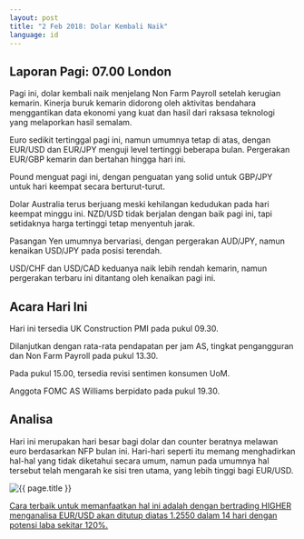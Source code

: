 ```yaml
---
layout: post
title: "2 Feb 2018: Dolar Kembali Naik"
language: id
---
```

## Laporan Pagi: 07.00 London

Pagi ini, dolar kembali naik menjelang Non Farm Payroll setelah kerugian kemarin. Kinerja buruk kemarin didorong oleh aktivitas bendahara menggantikan data ekonomi yang kuat dan hasil dari raksasa teknologi yang melaporkan hasil semalam.

Euro sedikit tertinggal pagi ini, namun umumnya tetap di atas, dengan EUR/USD dan EUR/JPY menguji level tertinggi beberapa bulan. Pergerakan EUR/GBP kemarin dan bertahan hingga hari ini.

Pound menguat pagi ini, dengan penguatan yang solid untuk GBP/JPY untuk hari keempat secara berturut-turut.

Dolar Australia terus berjuang meski kehilangan kedudukan pada hari keempat minggu ini. NZD/USD tidak berjalan dengan baik pagi ini, tapi setidaknya harga tertinggi tetap menyentuh jarak.

Pasangan Yen umumnya bervariasi, dengan pergerakan AUD/JPY, namun kenaikan USD/JPY pada posisi terendah.

USD/CHF dan USD/CAD keduanya naik lebih rendah kemarin, namun pergerakan terbaru ini ditantang oleh kenaikan pagi ini.

## Acara Hari Ini

Hari ini tersedia UK Construction PMI pada pukul 09.30.

Dilanjutkan dengan rata-rata pendapatan per jam AS, tingkat pengangguran dan Non Farm Payroll pada pukul 13.30.

Pada pukul 15.00, tersedia revisi sentimen konsumen UoM.

Anggota FOMC AS Williams berpidato pada pukul 19.30.

## Analisa

Hari ini merupakan hari besar bagi dolar dan counter beratnya melawan euro berdasarkan NFP bulan ini. Hari-hari seperti itu memang menghadirkan hal-hal yang tidak diketahui secara umum, namun pada umumnya hal tersebut telah mengarah ke sisi tren utama, yang lebih tinggi bagi EUR/USD.

<img src="{{ site.url }}/images/feb-18/id-02-feb-18.png" alt="{{ page.title }}" title="{{ page.title }}">

<a href="%LINK%%?https://www.binary.com/d/trade.cgi?market=major_pairs&underlying=frxEURUSD&formname=higherlower&duration_amount=14&duration_units=d&expiry_type=duration&amount=10&amount_type=payout&barrier=1.2550" target="_blank">Cara terbaik untuk memanfaatkan hal ini adalah dengan bertrading HIGHER menganalisa EUR/USD akan ditutup diatas 1.2550 dalam 14 hari dengan potensi laba sekitar 120%.</a>

